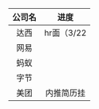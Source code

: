 | 公司名 |    进度    |
| :----: | :--------: |
|  达西  | hr面（3/22 |
|  网易  |            |
|  蚂蚁  |            |
|  字节  |            |
|  美团  | 内推简历挂 |

